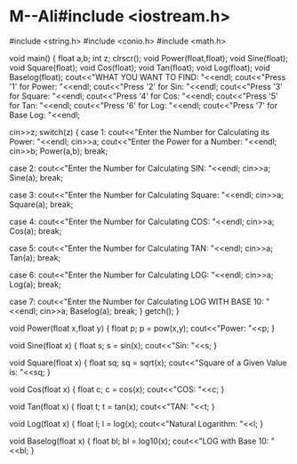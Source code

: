 # M--Ali#include <iostream.h>
#include <string.h>
#include <conio.h>
#include <math.h>

void main()
{
float a,b;
int z;
clrscr();
void Power(float,float);
void Sine(float);
void Square(float);
void Cos(float);
void Tan(float);
void Log(float);
void Baselog(float);
cout<<"WHAT YOU WANT TO FIND: "<<endl;
cout<<"Press '1' for Power: "<<endl;
cout<<"Press '2' for Sin: "<<endl; 
cout<<"Press '3' for Square: "<<endl; 
cout<<"Press '4' for Cos: "<<endl; 
cout<<"Press '5' for Tan: "<<endl;
cout<<"Press '6' for Log: "<<endl;
cout<<"Press '7' for Base Log: "<<endl;

cin>>z;
switch(z)
{
case 1:
cout<<"Enter the Number for Calculating its Power: "<<endl;
cin>>a;
cout<<"Enter the Power for a Number: "<<endl;
cin>>b;
Power(a,b);
break;

case 2:
cout<<"Enter the Number for Calculating SIN: "<<endl;
cin>>a;
Sine(a);
break;

case 3:
cout<<"Enter the Number for Calculating Square: "<<endl;
cin>>a;
Square(a);
break;

case 4:
cout<<"Enter the Number for Calculating COS: "<<endl;
cin>>a;
Cos(a);
break;

case 5:
cout<<"Enter the Number for Calculating TAN: "<<endl;
cin>>a;
Tan(a);
break;

case 6:
cout<<"Enter the Number for Calculating LOG: "<<endl;
cin>>a;
Log(a);
break;

case 7:
cout<<"Enter the Number for Calculating LOG WITH BASE 10: "<<endl;
cin>>a;
Baselog(a);
break;
}
getch();
}

void Power(float x,float y)
{
float p;
p = pow(x,y);
cout<<"Power: "<<p;
}

void Sine(float x)
{
float s;
s = sin(x);
cout<<"Sin: "<<s;
}

void Square(float x)
{
float sq;
sq = sqrt(x);
cout<<"Square of a Given Value is: "<<sq;
}

void Cos(float x) 
{
float c;
c = cos(x);
cout<<"COS: "<<c;
}

void Tan(float x)
{
float t;
t = tan(x);
cout<<"TAN: "<<t;
}

void Log(float x)
{
float l;
l = log(x);
cout<<"Natural Logarithm: "<<l;
}

void Baselog(float x)
{
float bl;
bl = log10(x);
cout<<"LOG with Base 10: "<<bl;
}
